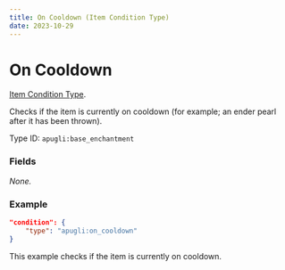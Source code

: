 ```yaml
---
title: On Cooldown (Item Condition Type)
date: 2023-10-29
---
```


# On Cooldown

[Item Condition Type](../item_condition_types.md).

Checks if the item is currently on cooldown (for example; an ender pearl after it has been thrown).

Type ID: `apugli:base_enchantment`

### Fields

*None.*

### Example
```json
"condition": {
    "type": "apugli:on_cooldown"
}
```
This example checks if the item is currently on cooldown.